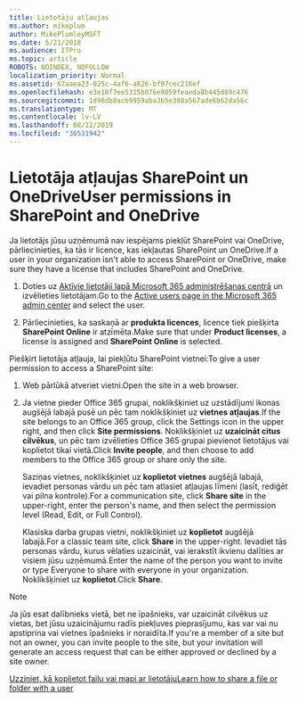 ```yaml
---
title: Lietotāju atļaujas
ms.author: mikeplum
author: MikePlumleyMSFT
ms.date: 5/21/2018
ms.audience: ITPro
ms.topic: article
ROBOTS: NOINDEX, NOFOLLOW
localization_priority: Normal
ms.assetid: 67aaea23-025c-4af6-a826-bf97cec216ef
ms.openlocfilehash: e3e18f7ee5315b076e9059feaeda8b445d89c476
ms.sourcegitcommit: 1d98db8acb9959aba3b5e308a567ade6b62da56c
ms.translationtype: MT
ms.contentlocale: lv-LV
ms.lasthandoff: 08/22/2019
ms.locfileid: "36531942"
---
```

# <a name="user-permissions-in-sharepoint-and-onedrive"></a><span data-ttu-id="b2952-102">Lietotāja atļaujas SharePoint un OneDrive</span><span class="sxs-lookup"><span data-stu-id="b2952-102">User permissions in SharePoint and OneDrive</span></span>

<span data-ttu-id="b2952-103">Ja lietotājs jūsu uzņēmumā nav iespējams piekļūt SharePoint vai OneDrive, pārliecinieties, ka tās ir licence, kas iekļautas SharePoint un OneDrive.</span><span class="sxs-lookup"><span data-stu-id="b2952-103">If a user in your organization isn't able to access SharePoint or OneDrive, make sure they have a license that includes SharePoint and OneDrive.</span></span> 
  
1. <span data-ttu-id="b2952-104">Doties uz [Aktīvie lietotāji lapā Microsoft 365 administrēšanas centrā](https://portal.office.com/adminportal/home#/users) un izvēlieties lietotājam.</span><span class="sxs-lookup"><span data-stu-id="b2952-104">Go to the [Active users page in the Microsoft 365 admin center](https://portal.office.com/adminportal/home#/users) and select the user.</span></span> 
    
2. <span data-ttu-id="b2952-105">Pārliecinieties, ka saskaņā ar **produkta licences**, licence tiek piešķirta **SharePoint Online** ir atzīmēta.</span><span class="sxs-lookup"><span data-stu-id="b2952-105">Make sure that under **Product licenses**, a license is assigned and **SharePoint Online** is selected.</span></span> 
    
 <span data-ttu-id="b2952-106">Piešķirt lietotāja atļauja, lai piekļūtu SharePoint vietnei:</span><span class="sxs-lookup"><span data-stu-id="b2952-106">To give a user permission to access a SharePoint site:</span></span> 
  
1. <span data-ttu-id="b2952-107">Web pārlūkā atveriet vietni.</span><span class="sxs-lookup"><span data-stu-id="b2952-107">Open the site in a web browser.</span></span>
    
2. <span data-ttu-id="b2952-108">Ja vietne pieder Office 365 grupai, noklikšķiniet uz uzstādījumi ikonas augšējā labajā pusē un pēc tam noklikšķiniet uz **vietnes atļaujas**.</span><span class="sxs-lookup"><span data-stu-id="b2952-108">If the site belongs to an Office 365 group, click the Settings icon in the upper right, and then click **Site permissions**.</span></span> <span data-ttu-id="b2952-109">Noklikšķiniet uz **uzaicināt citus cilvēkus**, un pēc tam izvēlieties Office 365 grupai pievienot lietotājus vai koplietot tikai vietā.</span><span class="sxs-lookup"><span data-stu-id="b2952-109">Click **Invite people**, and then choose to add members to the Office 365 group or share only the site.</span></span> 
    
    <span data-ttu-id="b2952-110">Saziņas vietnes, noklikšķiniet uz **koplietot vietnes** augšējā labajā, ievadiet personas vārdu un pēc tam atlasiet atļaujas līmeni (lasīt, rediģēt vai pilna kontrole).</span><span class="sxs-lookup"><span data-stu-id="b2952-110">For a communication site, click **Share site** in the upper-right, enter the person's name, and then select the permission level (Read, Edit, or Full Control).</span></span> 
    
    <span data-ttu-id="b2952-111">Klasiska darba grupas vietni, noklikšķiniet uz **koplietot** augšējā labajā.</span><span class="sxs-lookup"><span data-stu-id="b2952-111">For a classic team site, click **Share** in the upper-right.</span></span> <span data-ttu-id="b2952-112">Ievadiet tās personas vārdu, kurus vēlaties uzaicināt, vai ierakstīt ikvienu dalīties ar visiem jūsu uzņēmumā.</span><span class="sxs-lookup"><span data-stu-id="b2952-112">Enter the name of the person you want to invite or type Everyone to share with everyone in your organization.</span></span> <span data-ttu-id="b2952-113">Noklikšķiniet uz **koplietot**.</span><span class="sxs-lookup"><span data-stu-id="b2952-113">Click **Share**.</span></span>
    
> [!NOTE]
> <span data-ttu-id="b2952-114">Ja jūs esat dalībnieks vietā, bet ne īpašnieks, var uzaicināt cilvēkus uz vietas, bet jūsu uzaicinājumu radīs piekļuves pieprasījumu, kas var vai nu apstiprina vai vietnes īpašnieks ir noraidīta.</span><span class="sxs-lookup"><span data-stu-id="b2952-114">If you're a member of a site but not an owner, you can invite people to the site, but your invitation will generate an access request that can be either approved or declined by a site owner.</span></span> 
  
[<span data-ttu-id="b2952-115">Uzziniet, kā koplietot failu vai mapi ar lietotāju</span><span class="sxs-lookup"><span data-stu-id="b2952-115">Learn how to share a file or folder with a user</span></span>](https://go.microsoft.com/fwlink/?linkid=533408)
  

